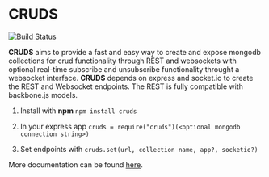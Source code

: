 CRUDS
=====

[![Build Status](https://travis-ci.org/ksnabb/cruds.png?branch=master)](https://travis-ci.org/ksnabb/cruds)

**CRUDS** aims to provide a fast and easy way to create and expose mongodb 
collections for crud functionality through REST and websockets with optional real-time 
subscribe and unsubscribe functionality throught a websocket interface. **CRUDS** depends on express and socket.io to create
the REST and Websocket endpoints. The REST is fully compatible with backbone.js models.

1. Install with **npm** `npm install cruds`

2. In your express app `cruds = require("cruds")(<optional mongodb connection string>)`

3. Set endpoints with `cruds.set(url, collection name, app?, socketio?)`

More documentation can be found [here](http://ksnabb.github.io/cruds/).
